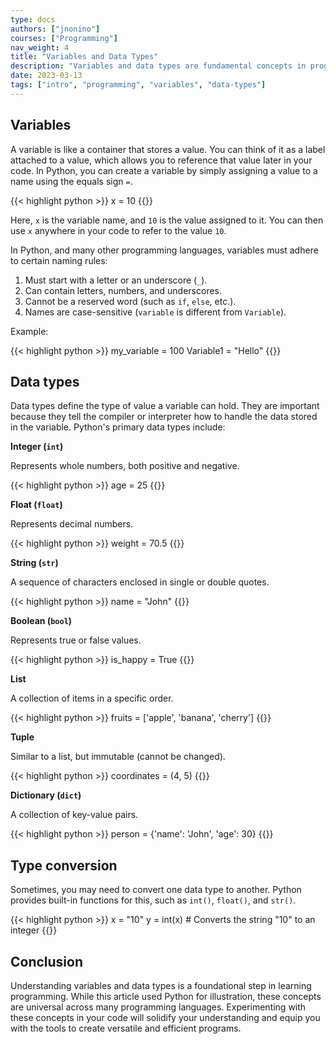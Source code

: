 ```yaml
---
type: docs
authors: ["jnonino"]
courses: ["Programming"]
nav_weight: 4
title: "Variables and Data Types"
description: "Variables and data types are fundamental concepts in programming. They play an essential role in storing and managing data within a program. In this article, we'll explore what variables and data types are, using Python as an example, but the concepts are applicable across most programming languages."
date: 2023-03-13
tags: ["intro", "programming", "variables", "data-types"]
---
```


## Variables

A variable is like a container that stores a value. You can think of it as a label attached to a value, which allows you to reference that value later in your code. In Python, you can create a variable by simply assigning a value to a name using the equals sign `=`.

{{< highlight python >}}
x = 10
{{</highlight >}}

Here, `x` is the variable name, and `10` is the value assigned to it. You can then use `x` anywhere in your code to refer to the value `10`.

In Python, and many other programming languages, variables must adhere to certain naming rules:

1. Must start with a letter or an underscore (`_`).
2. Can contain letters, numbers, and underscores.
3. Cannot be a reserved word (such as `if`, `else`, etc.).
4. Names are case-sensitive (`variable` is different from `Variable`).

Example:

{{< highlight python >}}
my_variable = 100
Variable1 = "Hello"
{{</highlight >}}

## Data types

Data types define the type of value a variable can hold. They are important because they tell the compiler or interpreter how to handle the data stored in the variable. Python's primary data types include:

**Integer (`int`)**

Represents whole numbers, both positive and negative.

{{< highlight python >}}
age = 25
{{</highlight >}}

**Float (`float`)**

Represents decimal numbers.

{{< highlight python >}}
weight = 70.5
{{</highlight >}}

**String (`str`)**

A sequence of characters enclosed in single or double quotes.

{{< highlight python >}}
name = "John"
{{</highlight >}}

**Boolean (`bool`)**

Represents true or false values.

{{< highlight python >}}
is_happy = True
{{</highlight >}}

**List**

A collection of items in a specific order.

{{< highlight python >}}
fruits = ['apple', 'banana', 'cherry']
{{</highlight >}}

**Tuple**

Similar to a list, but immutable (cannot be changed).

{{< highlight python >}}
coordinates = (4, 5)
{{</highlight >}}

**Dictionary (`dict`)**

A collection of key-value pairs.

{{< highlight python >}}
person = {'name': 'John', 'age': 30}
{{</highlight >}}

## Type conversion

Sometimes, you may need to convert one data type to another. Python provides built-in functions for this, such as `int()`, `float()`, and `str()`.

{{< highlight python >}}
x = "10"
y = int(x)  # Converts the string "10" to an integer
{{</highlight >}}

## Conclusion

Understanding variables and data types is a foundational step in learning programming. While this article used Python for illustration, these concepts are universal across many programming languages. Experimenting with these concepts in your code will solidify your understanding and equip you with the tools to create versatile and efficient programs.

